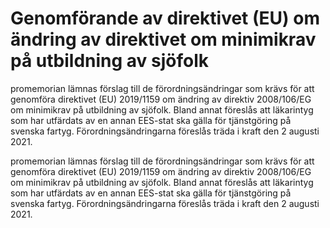 # Genomförande av direktivet (EU) om ändring av direktivet om minimikrav på utbildning av sjöfolk

promemorian lämnas förslag till de förordningsändringar som krävs för att genomföra direktivet (EU) 2019/1159 om ändring av direktiv 2008/106/EG om minimikrav på utbildning av sjöfolk. Bland annat föreslås att läkarintyg som har utfärdats av en annan EES-stat ska gälla för tjänstgöring på svenska fartyg. Förordningsändringarna föreslås träda i kraft den 2 augusti 2021.

promemorian lämnas förslag till de förordningsändringar som krävs för att genomföra direktivet (EU) 2019/1159 om ändring av direktiv 2008/106/EG om minimikrav på utbildning av sjöfolk. Bland annat föreslås att läkarintyg som har utfärdats av en annan EES-stat ska gälla för tjänstgöring på svenska fartyg. Förordningsändringarna föreslås träda i kraft den 2 augusti 2021.
